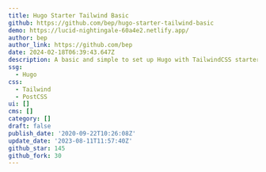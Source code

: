```yaml
---
title: Hugo Starter Tailwind Basic
github: https://github.com/bep/hugo-starter-tailwind-basic
demo: https://lucid-nightingale-60a4e2.netlify.app/
author: bep
author_link: https://github.com/bep
date: 2024-02-18T06:39:43.647Z
description: A basic and simple to set up Hugo with TailwindCSS starter project.
ssg:
  - Hugo
css:
  - Tailwind
  - PostCSS
ui: []
cms: []
category: []
draft: false
publish_date: '2020-09-22T10:26:08Z'
update_date: '2023-08-11T11:57:40Z'
github_star: 145
github_fork: 30
---
```

